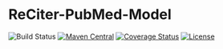 # ReCiter-PubMed-Model

![Build Status](https://codebuild.us-east-1.amazonaws.com/badges?uuid=eyJlbmNyeXB0ZWREYXRhIjoiME5LMmk2MXdTM2ZocFBTOGFQWUl6V3dqQXVVeTNNT0d6a3g2aG5URksvamdFejFaRm5aamFhcjVHSXRzWTNBSlp5OUdURWFHWlhNWHNUbTNQOE5FTEtJPSIsIml2UGFyYW1ldGVyU3BlYyI6ImNHUUtpQVFVMkpBUE1WdTgiLCJtYXRlcmlhbFNldFNlcmlhbCI6MX0%3D&branch=master)
[![Maven Central](https://maven-badges.herokuapp.com/maven-central/edu.cornell.weill.reciter/reciter-pubmed-model/badge.svg)](https://maven-badges.herokuapp.com/maven-central/edu.cornell.weill.reciter/reciter-pubmed-model)
[![Coverage Status](https://coveralls.io/repos/github/wcmc-its/ReCiter-PubMed-Model/badge.svg?branch=94e928e38992511208da0f51c05869a5c3b283ce)](https://coveralls.io/github/wcmc-its/ReCiter-PubMed-Model?branch=94e928e38992511208da0f51c05869a5c3b283ce)
[![License](https://img.shields.io/badge/License-Apache%202.0-blue.svg)](https://opensource.org/licenses/Apache-2.0)
